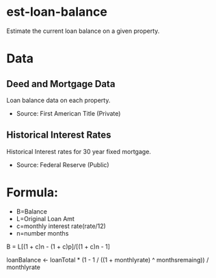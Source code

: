 # est-loan-balance
Estimate the current loan balance on a given property.

# Data
## Deed and Mortgage Data
Loan balance data on each property.
* Source: First American Title (Private)

## Historical Interest Rates
Historical Interest rates for 30 year fixed mortgage. 
* Source: Federal Reserve (Public)

# Formula: 
* B=Balance 
* L=Original Loan Amt 
* c=monthly interest rate(rate/12) 
* n=number months

B = L[(1 + c)n - (1 + c)p]/[(1 + c)n - 1]

loanBalance <- loanTotal * (1 - 1 / ((1 + monthlyrate) ^ monthsremaing)) / monthlyrate
